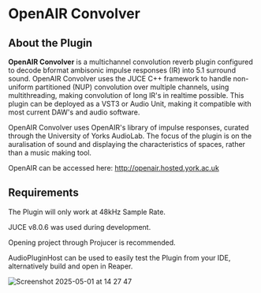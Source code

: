 # OpenAIR Convolver
## About the Plugin
**OpenAIR Convolver** is a multichannel convolution reverb plugin configured to decode bformat ambisonic impulse responses (IR) into 5.1 surround sound. OpenAIR Convolver uses the JUCE C++ framework to handle 
non-uniform partitioned (NUP) convolution over multiple channels, using multithreading, making convolution of long IR's in realtime possible. This plugin can be deployed as a VST3 or Audio Unit, making 
it compatible with most current DAW's and audio software.

OpenAIR Convolver uses OpenAIR's library of impulse responses, curated through the University of Yorks AudioLab. The focus of the plugin is on the auralisation of sound and displaying the characteristics
of spaces, rather than a music making tool.

OpenAIR can be accessed here:
http://openair.hosted.york.ac.uk

## Requirements
The Plugin will only work at 48kHz Sample Rate.

JUCE v8.0.6 was used during development.

Opening project through Projucer is recommended.

AudioPluginHost can be used to easily test the Plugin from your IDE, alternatively build and open in Reaper.

![Screenshot 2025-05-01 at 14 27 47](https://github.com/user-attachments/assets/26333ada-e4fd-450a-8581-5ad8458392ec)

